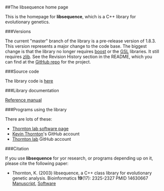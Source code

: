 ##The libsequence home page

This is the homepage for __libsequence__, which is a C++ library for evolutionary genetics.

###Versions

The current "master" branch of the library is a pre-release version of 1.8.3.  This version represents a major change to the code base.  The biggest change is that the library no longer requires [boost](http://www.boost.org) or the [GSL](http://gnu.org/software/gsl) libraries.  It still requires [zlib](http://zlib.net).  See the Revision History section in the README, which you can find at the [GitHub repo](https://github.com/molpopgen/libsequence) for the project.

###Source code

The library code is [here](https://github.com/molpopgen/libsequence)

###Library documentation

[Reference manual](doc/html/index.html)

###Programs using the library

There are lots of these:

* [Thornton lab software page](http://molpopgen.org/software.html)
* [Kevin Thornton](https://github.com/molpopgen)'s GitHub account
* [Thornton lab](https://github.com/ThorntonLab) GitHub account

###Citation

If you use __libsequence__ for yor research, or programs depending up on it, please cite the following paper:

* Thornton, K. (2003) libsequence, a C++ class library for evolutionary genetic analysis. Bioinformatics __19__(17): 2325-2327  PMID 14630667 [Manuscript](http://bioinformatics.oxfordjournals.org/content/19/17/2325.short), [Software](https://github.com/molpopgen/libsequence)

